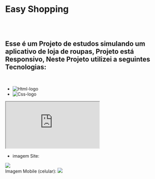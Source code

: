 <h1>Easy Shopping</h1>
<br/>
<br/>
<h2>Esse é um Projeto de estudos simulando um aplicativo de loja de roupas, Projeto está Responsivo, Neste Projeto utilizei a seguintes Tecnologias:</h2>
<br/>


- <img src="https://img.shields.io/badge/HTML5-E34F26?style=for-the-badge&logo=html5&logoColor=white" alt="Html-logo"/>
- <img src="https://img.shields.io/badge/CSS3-1572B6?style=for-the-badge&logo=css3&logoColor=white" alt="Css-logo"/>
<iframe src=" https://leonardosantos10.github.io/Projeto-Easy-Responsivo/"></iframe>
<br/>

- imagem Site:
<img src="https://github.com/leonardosantos10/Projeto-easy-shopping-/blob/main/assets/Desktop.png?raw=true"/>
<br/> Imagem Mobile (celular):
<img src="https://github.com/leonardosantos10/Projeto-easy-shopping-/blob/main/assets/mobile%20atual.png?raw=true"/>

</p>
